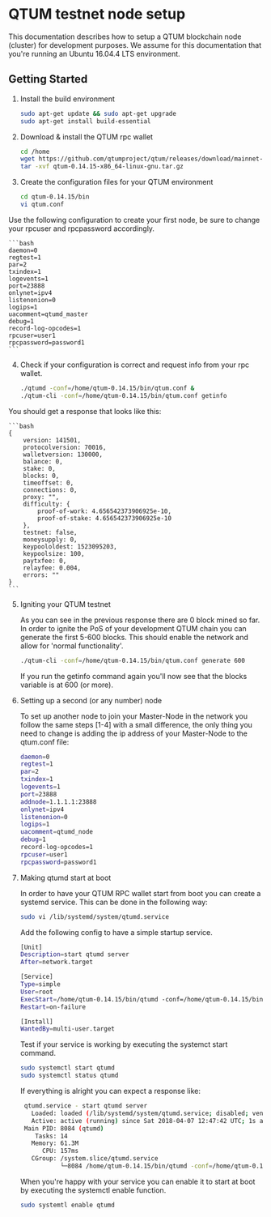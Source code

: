# QTUM testnet node setup

This documentation describes how to setup a QTUM blockchain node (cluster) for development purposes. We assume for this documentation that you're running an Ubuntu 16.04.4 LTS environment.


## Getting Started

1. Install the build environment  

    ```bash
	sudo apt-get update && sudo apt-get upgrade
	sudo apt-get install build-essential
    ```  
2. Download & install the QTUM rpc wallet

    ```bash
	cd /home
	wget https://github.com/qtumproject/qtum/releases/download/mainnet-ignition-v0.14.15/qtum-0.14.15-x86_64-linux-gnu.tar.gz
	tar -xvf qtum-0.14.15-x86_64-linux-gnu.tar.gz
    ```  
3. Create the configuration files for your QTUM environment

    ```bash
    cd qtum-0.14.15/bin
	vi qtum.conf
    ```  

Use the following configuration to create your first node, be sure to change your rpcuser and rpcpassword accordingly.

    ```bash
	daemon=0
	regtest=1
	par=2
	txindex=1
	logevents=1
	port=23888
	onlynet=ipv4
	listenonion=0
	logips=1
	uacomment=qtumd_master
	debug=1
	record-log-opcodes=1
	rpcuser=user1 
	rpcpassword=password1
    ```

4. Check if your configuration is correct and request info from your rpc wallet.

    ```bash
    ./qtumd -conf=/home/qtum-0.14.15/bin/qtum.conf &
    ./qtum-cli -conf=/home/qtum-0.14.15/bin/qtum.conf getinfo
    ```

You should get a response that looks like this:

    ```bash
	{
		version: 141501,
		protocolversion: 70016,
		walletversion: 130000,
		balance: 0,
		stake: 0,
		blocks: 0,
		timeoffset: 0,
		connections: 0,
		proxy: "",
		difficulty: {
			proof-of-work: 4.656542373906925e-10,
			proof-of-stake: 4.656542373906925e-10
		},
		testnet: false,
		moneysupply: 0,
		keypoololdest: 1523095203,
		keypoolsize: 100,
		paytxfee: 0,
		relayfee: 0.004,
		errors: ""
	}
    ```

5. Igniting your QTUM testnet

	As you can see in the previous response there are 0 block mined so far. In order to ignite the PoS of your development QTUM chain you can generate the first 5-600 blocks. This should enable the network and allow for 'normal functionality'.

    ```bash
	./qtum-cli -conf=/home/qtum-0.14.15/bin/qtum.conf generate 600
    ```

    If you run the getinfo command again you'll now see that the blocks variable is at 600 (or more).

6. Setting up a second (or any number) node

	To set up another node to join your Master-Node in the network you follow the same steps [1-4] with a small difference, the only thing you need to change is adding the ip address of your Master-Node to the qtum.conf file:

    ```bash
	daemon=0
	regtest=1
	par=2
	txindex=1
	logevents=1
	port=23888
	addnode=1.1.1.1:23888
	onlynet=ipv4
	listenonion=0
	logips=1
	uacomment=qtumd_node
	debug=1
	record-log-opcodes=1
	rpcuser=user1 
	rpcpassword=password1
    ```

7. Making qtumd start at boot

	In order to have your QTUM RPC wallet start from boot you can create a systemd service. This can be done in the following way:

    ```bash
	sudo vi /lib/systemd/system/qtumd.service
	```

	Add the following config to have a simple startup service.

    ```bash
	[Unit]
	Description=start qtumd server
	After=network.target

	[Service]
	Type=simple
	User=root
	ExecStart=/home/qtum-0.14.15/bin/qtumd -conf=/home/qtum-0.14.15/bin/qtum.conf
	Restart=on-failure

	[Install]
	WantedBy=multi-user.target
	```

	Test if your service is working by executing the systemct start command.

    ```bash
    sudo systemctl start qtumd
	sudo systemctl status qtumd 
	```

	If everything is alright you can expect a response like:

    ```bash
	 qtumd.service - start qtumd server
	   Loaded: loaded (/lib/systemd/system/qtumd.service; disabled; vendor preset: enabled)
	   Active: active (running) since Sat 2018-04-07 12:47:42 UTC; 1s ago
	 Main PID: 8084 (qtumd)
	    Tasks: 14
	   Memory: 61.3M
	      CPU: 157ms
	   CGroup: /system.slice/qtumd.service
	           └─8084 /home/qtum-0.14.15/bin/qtumd -conf=/home/qtum-0.14.15/bin/qtum.conf
	```

	When you're happy with your service you can enable it to start at boot by executing the systemctl enable function.

    ```bash
	sudo systemtl enable qtumd
	```

